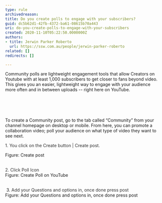 ```yaml
---
type: rule
archivedreason: 
title: Do you create polls to engage with your subscribers?
guid: dc5b62d1-42fb-4372-ba61-08615b70a443
uri: do-you-create-polls-to-engage-with-your-subscribers
created: 2020-11-10T05:22:50.0000000Z
authors:
- title: Jerwin Parker Roberto
  url: https://ssw.com.au/people/jerwin-parker-roberto
related: []
redirects: []

---
```



​Community polls&#160;are lightweight engagement tools that allow Creators on Youtube with at least 1,000 subscribers to get closer to fans beyond video.&#160;​This gives you an easier, lightweight way to engage with your audience more often and in between uploads -- right here on YouTube.<br><br><br>
<br><excerpt class='endintro'></excerpt><br>
<p>​To create a Community post, go to the tab called “Community” from your channel homepage on desktop or mobile. From here, you can promote a collaboration video; poll your audience on what type of video they want to see next.<br></p><p><span style="color&#58;#333333;">1. You click on the Create button | Create post.</span></p><p>Figure&#58; Create post<br><span style="color&#58;#333333;"><br></span></p><p><span style="color&#58;#333333;">2. C</span><span style="color&#58;#333333;">lick Poll Icon</span><br>Figure&#58; Create Poll on YouTube</p><p><br>&#160;3.&#160;<span style="color&#58;#333333;">A</span><span style="color&#58;#333333;">dd your Questions and options in, once done press post&#160;</span><br>Figure&#58; Add your Questions and options in, once done press post&#160;&#160;<br><br></p><p><br><br></p>


